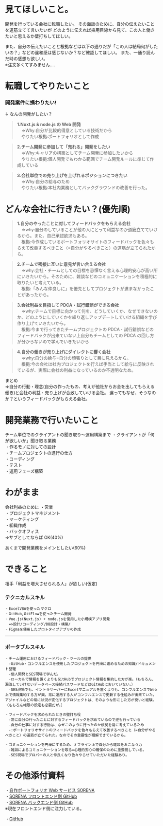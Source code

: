 # 見てほしいこと。

開発を行っている会社に転職したい。
その面談のために、自分の伝えたいことを道筋立てて言いたいが
どのように伝えれば採用目線から見て、この人と働きたいと思えるか壁打ちしてほしい。

また、自分の伝えたいことと根拠などは以下の通りだが「この人は結局何がしたいの？」などの違和感は感じないか？など確認してほしい。
また、一通り読んだ時の感想も欲しい。  
※注文多くてすみません....

# 転職してやりたいこと

### 開発案件に携わりたい!

↓ なんの開発がしたい？

> **1.Nuxt.js & node.js の Web 開発**  
> 　=>Why:自分が比較的得意としている技術だから  
> 　やりたい根拠:ポートフォリオとして作成

> **2.チーム開発に参加して「売れる」開発をしたい**  
> 　=>Why:キャリアの構築としてチーム開発に参加したいから  
> 　やりたい根拠:個人開発でもわかる範囲でチーム開発ルールに準じて作成している

> **3.会社単位での売り上げを上げれるポジションにつきたい**  
> 　=>Why:自分の給与のため  
> 　やりたい根拠:本社内業務としてバックグラウンドの改善を行った。

# どんな会社に行きたい？(優先順)

> **1.自分のやったことに対してフィードバックをもらえる会社**  
> 　=>why:自分のしていることが他の人にとって利益なのか道筋立てていけるから。また、自己承認欲求もある。  
> 　根拠:今作成しているポートフォリオサイトのフィードバックを色々もらえて改善するべきこと（=自分がやるべきこと）の道筋が立てられたから。

> **2.チームで密接に互いに意見が言い合える会社**  
> 　=>why:会社・チームとしての目標を忌憚なく言える心理的安心が高い所にいきたいから。そのために、雑談などのコミュニケーションを積極的に取りたいと考えている。  
> 　根拠:「みんな仲良しに」を優先としてプロジェクトが進まなかったことがあったから。

> **3.会社利益を目指して PDCA・試行錯誤ができる会社**  
> 　=>why:チームで目標に向かって何を、どうしていくか、なぜできないのか、どのようにしていくかを繰り返しアップデートしていける組織を学び作り上げていきたいから。  
> 　根拠:今まで行ってきたチームプロジェクトの PDCA・試行錯誤などのフィードバックが出来ていない上自分もチームとしての PDCA の回し方が分からないので学んでいきたいから

> **4.自分の働きが売り上げにダイレクトに響く会社**  
> 　=>why:自分の給与=自分の頑張りとして目に見えるから。  
> 　根拠:今の会社は社内プロジェクトを行えば手当として給与に反映されているが、実際に会社の利益になっているのか不透明なため。

まとめ  
=>自分の行動・理念(自分の作ったもの、考えが他社からお金を出してもらえる働き)と会社の利益・売り上げが合致していける会社。 違ってもなぜ、そうなのか？というフィードバックがもらえる会社。

# 開発業務で行いたいこと

チーム単位でのクライアントの聞き取り～運用構築まで
・クライアントが「何が欲しいか」聞き取る業務  
・作るモノに対しての設計  
・チームプロジェクトの進行の仕方  
・コーディング  
・テスト  
・運用フェーズ構築

# わがまま

会社利益のために
・営業  
・プロジェクトマネジメント  
・マーケティング  
・組織作成  
・バックオフィス  
=>サブとしてならば OK(40%)

あくまで開発業務をメインとしたい(60%)

# できること

相手「利益を増大させられる人」が欲しい(仮定)

### テクニカルスキル

```
・ExcelVBAを使ったマクロ
・GitHub,GitFlowを使ったチーム開発
・Vue.js(Nuxt.js) + node.jsを使用した小規模アプリ開発
　=>設計/コーディング/DB設計・構築/
・Figmaを使用したプロトタイプアプリの作成
```

---

### ポータブルスキル

```
・チーム運用におけるフィードバック・ツールの提供
　-GitHub・コンフルエンスを使用したプロジェクトを円滑に進めるための知識/ドキュメント整理
　-個人開発とSES現場で学んだ。
　-ローカルで情報を置くよりもGitHubでプロジェクト情報を集約した方が楽。（もちろん、漏洩していけないデータベース接続パスワードなどはGitHubにおいていない。）
　-SES現場でも、イントラサーバーにExcelマニュアルを置くよりも、コンフルエンスでWeb上で情報集約する方が楽。常に運用する人がコンフルエンスで更新する仕組みが出来ていた。アジャイルなどの常に状況が変化するプロジェクトは、そのような形にした方が良いと経験。（もちろん権限の設定も必要だが。）

・フィードバックを求められたときの壁打ち役
　-常に自分の行ったことに対するフィードバックを求めているので逆も行っている
　-自分の仕事に対する行動は、なぜこのように行ったのか根拠を常に考えているため
　-:ポートフォリオサイトのフィードバックを色々もらえて改善するべきこと（=自分がやるべきこと）の道筋が立てられた。なのでその重要性が理解できているから。

・コミュニケーションを円滑にするため、オフライン上で自分から雑談をおこなう力
　-雑談によるコミュニケーションを取る=心理的安心の確保のために重要視している。
　-SES現場でプロパーの人と仲良くなり色々やらせていただいた経験あり。
```

# その他添付資料

・[自作ポートフォリオ Web サービス SORENA](https://sorena-aruaru.com/)  
・[SORENA フロントエンド側 GitHub](https://github.com/ryo-n-cell/aruaruSet)  
・[SORENA バックエンド側 GitHub](https://github.com/ryo-n-cell/aruaruSet)  
※現在フロントエンド側に注力している。

・[GitHub](https://github.com/ryo-n-cell)
